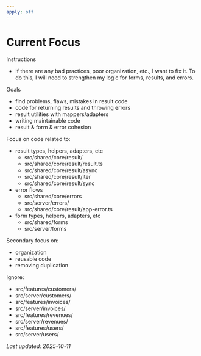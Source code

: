 ```yaml
---
apply: off
---
```


# Current Focus

Instructions

- If there are any bad practices, poor organization, etc., I want to fix it. To do this, I will need to strengthen my
  logic for forms, results, and errors.

Goals

- find problems, flaws, mistakes in result code
- code for returning results and throwing errors
- result utilities with mappers/adapters
- writing maintainable code
- result & form & error cohesion

Focus on code related to:

- result types, helpers, adapters, etc
    - src/shared/core/result/
    - src/shared/core/result/result.ts
    - src/shared/core/result/async
    - src/shared/core/result/iter
    - src/shared/core/result/sync
- error flows
    - src/shared/core/errors
    - src/server/errors/
    - src/shared/core/result/app-error.ts
- form types, helpers, adapters, etc
    - src/shared/forms
    - src/server/forms

Secondary focus on:

- organization
- reusable code
- removing duplication

Ignore:

- src/features/customers/
- src/server/customers/
- src/features/invoices/
- src/server/invoices/
- src/features/revenues/
- src/server/revenues/
- src/features/users/
- src/server/users/

_Last updated: 2025-10-11_
